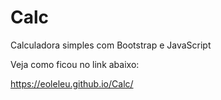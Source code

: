 # Calc
 Calculadora simples com Bootstrap e JavaScript
 
 Veja como ficou no link abaixo:
 
 https://eoleleu.github.io/Calc/

